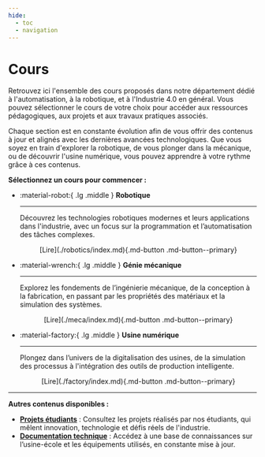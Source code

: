 ```yaml
---
hide:
  - toc
  - navigation
---
```


# Cours

Retrouvez ici l'ensemble des cours proposés dans notre département dédié à l'automatisation, à la robotique, et à l'Industrie 4.0 en général. Vous pouvez sélectionner le cours de votre choix pour accéder aux ressources pédagogiques, aux projets et aux travaux pratiques associés.

Chaque section est en constante évolution afin de vous offrir des contenus à jour et alignés avec les dernières avancées technologiques. Que vous soyez en train d'explorer la robotique, de vous plonger dans la mécanique, ou de découvrir l'usine numérique, vous pouvez apprendre à votre rythme grâce à ces contenus.

**Sélectionnez un cours pour commencer :**

<div class="grid cards" markdown>

-   :material-robot:{ .lg .middle } __Robotique__

    ---

    Découvrez les technologies robotiques modernes et leurs applications dans l'industrie, avec un focus sur la programmation et l’automatisation des tâches complexes.<br>
    <center>[Lire](./robotics/index.md){.md-button .md-button--primary}

- :material-wrench:{ .lg .middle } __Génie mécanique__

    --- 

    Explorez les fondements de l’ingénierie mécanique, de la conception à la fabrication, en passant par les propriétés des matériaux et la simulation des systèmes.<br>
    <center>[Lire](./meca/index.md){.md-button .md-button--primary}


- :material-factory:{ .lg .middle } __Usine numérique__

    ---

    Plongez dans l’univers de la digitalisation des usines, de la simulation des processus à l'intégration des outils de production intelligente.<br>
    <center>[Lire](./factory/index.md){.md-button .md-button--primary}</center>

</div>

---

**Autres contenus disponibles :**

- [**Projets étudiants**](#) : Consultez les projets réalisés par nos étudiants, qui mêlent innovation, technologie et défis réels de l'industrie.
- [**Documentation technique**](#) : Accédez à une base de connaissances sur l’usine-école et les équipements utilisés, en constante mise à jour.

